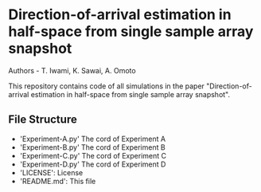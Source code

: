 # Direction-of-arrival estimation in half-space from single sample array snapshot
Authors - T. Iwami, K. Sawai, A. Omoto

This repository contains code of all simulations in the paper "Direction-of-arrival estimation in half-space from single sample array snapshot".

## File Structure

- 'Experiment-A.py' The cord of Experiment A
- 'Experiment-B.py' The cord of Experiment B
- 'Experiment-C.py' The cord of Experiment C
- 'Experiment-D.py' The cord of Experiment D
- 'LICENSE': License
- 'README.md': This file
